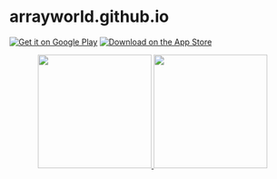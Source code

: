 # arrayworld.github.io
[![Get it on Google Play](https://upload.wikimedia.org/wikipedia/commons/7/78/Google_Play_Store_badge_EN.svg)](https://play.google.com/store/apps/details?id=com.kiloo.subwaysurf)
[![Download on the App Store](https://developer.apple.com/assets/elements/badges/download-on-the-app-store.svg)](https://apps.apple.com/app/id512939461)
<p align="center">
  <a href="https://play.google.com/store/apps/details?id=com.kiloo.subwaysurf">
    <img src="https://upload.wikimedia.org/wikipedia/commons/7/78/Google_Play_Store_badge_EN.svg" width="200">
  </a>
  <a href="https://apps.apple.com/app/id512939461">
    <img src="https://developer.apple.com/assets/elements/badges/download-on-the-app-store.svg" width="200">
  </a>
</p>
